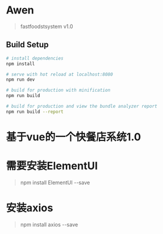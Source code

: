 # Awen

> fastfoodstsystem v1.0

## Build Setup

``` bash
# install dependencies
npm install

# serve with hot reload at localhost:8080
npm run dev

# build for production with minification
npm run build

# build for production and view the bundle analyzer report
npm run build --report
```
# 基于vue的一个快餐店系统1.0
# 需要安装ElementUI
 > npm install ElementUI --save
#  安装axios
 > npm install axios --save
